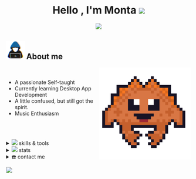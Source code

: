 <h1 align="center"><b>Hello , I'm Monta </b><img src="https://media.giphy.com/media/hvRJCLFzcasrR4ia7z/giphy.gif" width="35"></h1>

<p align="center">
  <a href="https://github.com/DenverCoder1/readme-typing-svg"><img src="https://readme-typing-svg.herokuapp.com?font=Time+New+Roman&color=d0a08a&size=25&center=true&vCenter=true&width=600&height=100&lines=Assalamu+'Alaikum+Warahmatullah..;++;Self-taught+Full+Scrap+Developer,;Active+Learner+/+Researcher,;Love+to+learn+new+stuffs.."></a>
</p>


	
## <picture><img src = "https://github.com/0xAbdulKhalid/0xAbdulKhalid/raw/main/assets/mdImages/about_me.gif" width = 50px></picture>  **About me**

<picture> <img align="right" src="https://github.com/M0ntaisa/M0ntaisa/blob/main/rust.gif?raw=true" width = 250px></picture>

<br>

- A passionate Self-taught 
- Currently learning Desktop App Development
- A little confused, but still got the spirit.
- Music Enthusiasm

<br><br>
<details>
  <summary><img src="https://media2.giphy.com/media/QssGEmpkyEOhBCb7e1/giphy.gif?cid=ecf05e47a0n3gi1bfqntqmob8g9aid1oyj2wr3ds3mg700bl&rid=giphy.gif" width ="17"> skills & tools</summary>
<div>
  <samp>
    <p align="left">
      <br/>
     	<a href="https://skillicons.dev">
	  <img src="https://skillicons.dev/icons?i=vscode,html,css,js,php,mysql,bootstrap,tailwind,jquery,nodejs" />
	</a>
    </p>
  </samp>
</div>
</details>
<details>
  <summary><img src="https://media.giphy.com/media/iY8CRBdQXODJSCERIr/giphy.gif" width="17"> stats</summary>
<div>
  <samp>
    <div align="left">
      <br/>
     	<a href="https://github.com/m0ntaisa/">
	  <img src="https://github-readme-stats.vercel.app/api?username=m0ntaisa&include_all_commits=true&count_private=true&show_icons=true&line_height=20&title_color=D0A08A&icon_color=2234AE&text_color=D3D3D3&bg_color=0,000000,130F40" width="450" /> <br> <br>
	  <img src="https://github-readme-stats.vercel.app/api/top-langs?username=m0ntaisa&show_icons=true&locale=en&layout=compact&line_height=20&title_color=D0A08A&icon_color=2234AE&text_color=D3D3D3&bg_color=0,000000,130F40" width="375"  alt="m0ntaisa"/>
	</a>
    </div>
  </samp>
</div>
</details>
<details>
  <summary>☎️ contact me</summary>
<div>
  <samp>
    <h2 align="left">you can reach me by:</h2>
    <p align="left">
      <br/>
      <a href="mailto:dragonneetoo@gmail.com" target="blank"><img align="center"
         src="https://img.shields.io/badge/gmail-EA4335.svg?style=for-the-badge&logo=gmail&logoColor=white"
         alt="azzar" height="30"/></a>
      <a href="https://twitter.com/idm1303" target="blank"><img align="center"
         src="https://img.shields.io/badge/twitter-1DA1F2.svg?style=for-the-badge&logo=twitter&logoColor=white"
         alt="azzar" height="30"/></a>
    </p>
  </samp>
</div>
</details>

<img src="https://user-images.githubusercontent.com/73097560/115834477-dbab4500-a447-11eb-908a-139a6edaec5c.gif"><br><br>

